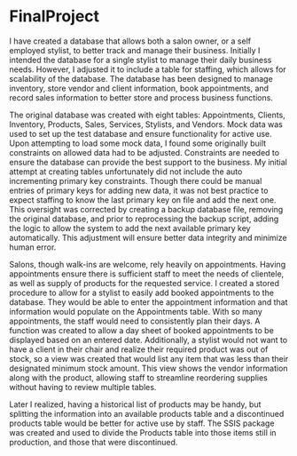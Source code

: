# FinalProject

I have created a database that allows both a salon owner, or a self employed stylist, to better track and manage their business. Initially I intended the database for a single stylist to manage their daily business needs. However, I adjusted it to include a table for staffing, which allows for scalability of the database.  The database has been designed to manage inventory, store vendor and client information, book appointments, and record sales information to better store and process business functions. 

The original database was created with eight tables: Appointments, Clients, Inventory, Products, Sales, Services, Stylists, and Vendors. Mock data was used to set up the test database and ensure functionality for active use. Upon attempting to load some mock data, I found some originally built constraints on allowed data had to be adjusted. Constraints are needed to ensure the database can provide the best support to the business. My initial attempt at creating tables unfortunately did not include the auto incrementing primary key constraints. Though there could be manual entries of primary keys for adding new data, it was not best practice to expect staffing to know the last primary key on file and add the next one. This oversight was corrected by creating a backup database file, removing the original database, and prior to reprocessing the backup script, adding the logic to allow the system to add the next available primary key automatically. This adjustment will ensure better data integrity and minimize human error. 

Salons, though walk-ins are welcome, rely heavily on appointments. Having appointments ensure there is sufficient staff to meet the needs of clientele, as well as supply of products for the requested service. I created a stored procedure to allow for a stylist to easily add booked appointments to the database. They would be able to enter the appointment information and that information would populate on the Appointments table. With so many appointments, the staff would need to consistently plan their days. A function was created to allow a day sheet of booked appointments to be displayed based on an entered date. Additionally, a stylist would not want to have a client in their chair and realize their required product was out of stock, so a view was created that would list any item that was less than their designated minimum stock amount. This view shows the vendor information along with the product, allowing staff to streamline reordering supplies without having to review multiple tables. 

Later I realized, having a historical list of products may be handy, but splitting the information into an available products table and a discontinued products table would be better for active use by staff. The SSIS package was created and used to divide the Products table into those items still in production, and those that were discontinued. 
